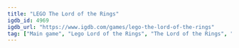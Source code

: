 ```yaml
---
title: "LEGO The Lord of the Rings"
igdb_id: 4969
igdb_url: "https://www.igdb.com/games/lego-the-lord-of-the-rings"
tag: ["Main game", "Lego Lord of the Rings", "The Lord of the Rings", "LEGO", "Feral Interactive", "WB Games", "Traveller's Tales", "TT Fusion", "Adventure", "Single player", "Co-operative", "Third person", "Action", "Comedy", "Open world"]
---
```

